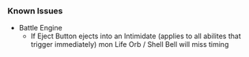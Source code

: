 ### Known Issues
  * Battle Engine
    * If Eject Button ejects into an Intimidate (applies to all abilites that trigger immediately) mon Life Orb / Shell Bell will miss timing
